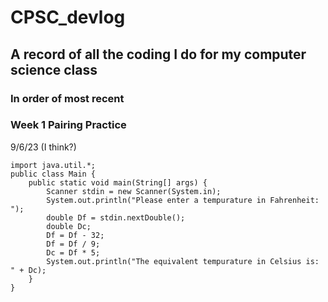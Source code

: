 # CPSC_devlog
## A record of all the coding I do for my computer science class
### In order of most recent

### Week 1 Pairing Practice
9/6/23 (I think?)
```
import java.util.*;
public class Main {
	public static void main(String[] args) {
        Scanner stdin = new Scanner(System.in);
        System.out.println("Please enter a tempurature in Fahrenheit: ");
        double Df = stdin.nextDouble();
        double Dc;
        Df = Df - 32;
        Df = Df / 9;
        Dc = Df * 5;
        System.out.println("The equivalent tempurature in Celsius is: " + Dc);
    }
}
```
